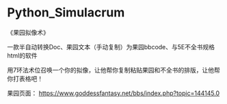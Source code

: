 # Python_Simulacrum
《果园拟像术》

一款半自动转换Doc、果园文本（手动复制）为果园bbcode、与5E不全书规格html的软件

用7环法术位召唤一个你的拟像，让他帮你复制粘贴果园和不全书的排版，让他帮你打表格吧！

果园页面： https://www.goddessfantasy.net/bbs/index.php?topic=144145.0
